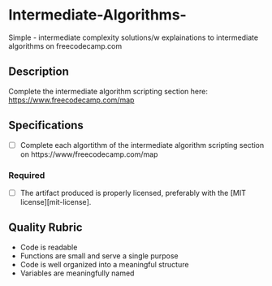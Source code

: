 # Intermediate-Algorithms-
Simple - intermediate complexity solutions/w explainations to intermediate algorithms on freecodecamp.com

## Description

Complete the intermediate algorithm scripting section here:
https://www.freecodecamp.com/map


## Specifications

- [ ] Complete each algortithm of the intermediate algorithm scripting section on https://www/freecodecamp.com/map

### Required

- [ ] The artifact produced is properly licensed, preferably with the [MIT license][mit-license].

## Quality Rubric

-  Code is readable
-  Functions are small and serve a single purpose
-  Code is well organized into a meaningful structure
-  Variables are meaningfully named
